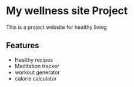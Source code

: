 # My wellness site Project

This is a project website for healthy living

## Features
- Healthy recipes
- Meditation tracker
- workout generator
- calorie calculator
